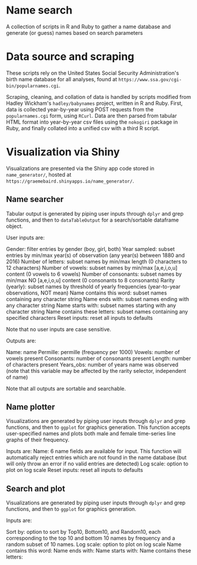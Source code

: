 # Name search
A collection of scripts in R and Ruby to gather a name database and generate (or guess) names based on search parameters

# Data source and scraping
These scripts rely on the United States Social Security Administration's birth name database for all analyses, found at `https://www.ssa.gov/cgi-bin/popularnames.cgi`.

Scraping, cleaning, and collation of data is handled by scripts modified from Hadley Wickham's `hadley/babynames` project, written in R and Ruby. First, data is collected year-by-year using POST requests from the `popularnames.cgi` form, using `RCurl`. Data are then parsed from tabular HTML format into year-by-year csv files using the `nokogiri` package in Ruby, and finally collated into a unified csv with a third R script. 

# Visualization via Shiny

Visualizations are presented via the Shiny app code stored in `name_generator/`, hosted at `https://graemebaird.shinyapps.io/name_generator/`.

## Name searcher
Tabular output is generated by piping user inputs through `dplyr` and grep functions, and then to `dataTableOutput` for a search/sortable dataframe object. 

User inputs are:

Gender: filter entries by gender (boy, girl, both)
Year sampled: subset entries by min/max year(s) of observation (any year(s) between 1880 and 2016)
Number of letters: subset names by min/max length (0 characters to 12 characters)
Number of vowels: subset names by min/max [a,e,i,o,u] content (0 vowels to 6 vowels)
Number of consonants: subset names by min/max NO [a,e,i,o,u] content (0 consonants to 8 consonants)
Rarity (yearly): subset names by threshold of yearly frequencies (year-to-year observations, NOT mean)
Name contains this word: subset names containing any character string
Name ends with: subset names ending with any character string
Name starts with: subset names starting with any character string
Name contains these letters: subset names containing any specified characters
Reset inputs: reset all inputs to defaults

Note that no user inputs are case sensitive. 

Outputs are:

Name: name
Permille: permille (frequency per 1000)
Vowels: number of vowels present
Consonants: number of consonants present
Length: number of characters present
Years_obs: number of years name was observed (note that this variable may be affected by the rarity selector, independent of name)

Note that all outputs are sortable and searchable.

## Name plotter
Visualizations are generated by piping user inputs through `dplyr` and grep functions, and then to `ggplot` for graphics generation. This function accepts user-specified names and plots both male and female time-series line graphs of their frequency.

Inputs are:
Name: 6 name fields are available for input. This function will automatically reject entries which are not found in the name database (but will only throw an error if no valid entries are detected)
Log scale: option to plot on log scale
Reset inputs: reset all inputs to defaults

## Search and plot
Visualizations are generated by piping user inputs through `dplyr` and grep functions, and then to `ggplot` for graphics generation. 

Inputs are:

Sort by: option to sort by Top10, Bottom10, and Random10, each corresponding to the top 10 and bottom 10 names by frequency and a random subset of 10 names.
Log scale: option to plot on log scale
Name contains this word:
Name ends with:
Name starts with:
Name contains these letters:

